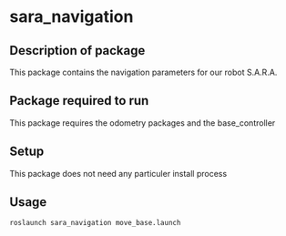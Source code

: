 # sara_navigation

## Description of package

This package contains the navigation parameters for our robot S.A.R.A.

## Package required to run

This package requires the odometry packages and the base_controller
 
## Setup

This package does not need any particuler install process

## Usage

```roslaunch sara_navigation move_base.launch```

